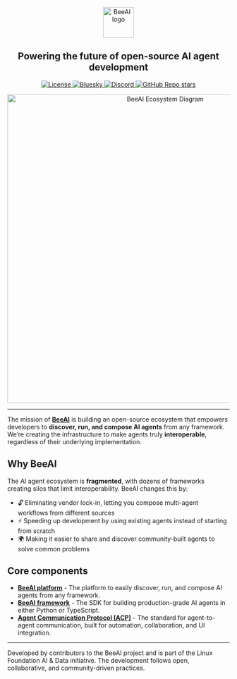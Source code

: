 <p align="center">
  <picture>
    <source media="(prefers-color-scheme: dark)" srcset="BeeAI_lockup_white.svg">
    <source media="(prefers-color-scheme: light)" srcset="BeeAI_lockup_black.svg">
    <img alt="BeeAI logo" height="70">
  </picture>
</p>

<h2 align="center">Powering the future of open-source AI agent development</h2>

<p align="center">
  <a href="https://github.com/i-am-bee/beeai-framework?tab=Apache-2.0-1-ov-file#readme">
    <img src="https://img.shields.io/badge/Apache_2.0-License-EA7826?style=social" alt="License">
  </a>
  <a href="https://bsky.app/profile/beeaiagents.bsky.social">
    <img src="https://img.shields.io/badge/Follow_on_Bluesky-0285FF?style=social&logo=bluesky" alt="Bluesky">
  </a>
  <a href="https://discord.com/invite/NradeA6ZNF">
    <img src="https://img.shields.io/discord/1309202615556378705?style=social&logo=discord&label=Join%20our%20Discord" alt="Discord">
  </a>
  <a href="https://github.com/i-am-bee/beeai">
    <img src="https://img.shields.io/github/stars/I-am-bee/beeai?style=social" alt="GitHub Repo stars">
  </a>
</p>

<p align="center">
  <picture>
    <source media="(prefers-color-scheme: dark)" srcset="BeeAI-ecosystem-diagram-dark.png">
    <source media="(prefers-color-scheme: light)" srcset="BeeAI-ecosystem-diagram-light.png">
    <img alt="BeeAI Ecosystem Diagram" height="700">
  </picture>
</p>

---

The mission of **[BeeAI](https://beeai.dev/)** is building an open-source ecosystem that empowers developers to **discover, run, and compose AI agents** from any framework. We’re creating the infrastructure to make agents truly **interoperable**, regardless of their underlying implementation. 

## Why BeeAI

The AI agent ecosystem is **fragmented**, with dozens of frameworks creating silos that limit interoperability. BeeAI changes this by:
- 🔓 Eliminating vendor lock-in, letting you compose multi-agent workflows from different sources
- ⚡ Speeding up development by using existing agents instead of starting from scratch
- 🌍 Making it easier to share and discover community-built agents to solve common problems 

## Core components

- **[BeeAI platform](https://github.com/i-am-bee/beeai)** - The platform to easily discover, run, and compose AI agents from any framework.
- **[BeeAI framework](https://github.com/i-am-bee/beeai-framework)** - The SDK for building production-grade AI agents in either Python or TypeScript.
- **[Agent Communication Protocol (ACP)](https://docs.beeai.dev/acp/alpha/introduction)** - The standard for agent-to-agent communication, built for automation, collaboration, and UI integration.

---

Developed by contributors to the BeeAI project and is part of the Linux Foundation AI & Data initiative. The development follows open, collaborative, and community-driven practices.

